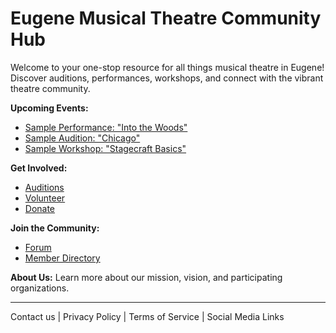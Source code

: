 # Eugene Musical Theatre Community Hub

Welcome to your one-stop resource for all things musical theatre in Eugene! Discover auditions, performances, workshops, and connect with the vibrant theatre community.

**Upcoming Events:**
- [Sample Performance: "Into the Woods"](../events/into-the-woods.md)
- [Sample Audition: "Chicago"](../events/chicago-audition.md)
- [Sample Workshop: "Stagecraft Basics"](../events/stagecraft-workshop.md)

**Get Involved:**
- [Auditions](../get-involved/auditions.md)
- [Volunteer](../get-involved/volunteer.md)
- [Donate](../get-involved/donate.md)

**Join the Community:**
- [Forum](../community/forum.md)
- [Member Directory](../community/member-directory.md)

**About Us:**
Learn more about our mission, vision, and participating organizations.

---

Contact us | Privacy Policy | Terms of Service | Social Media Links
